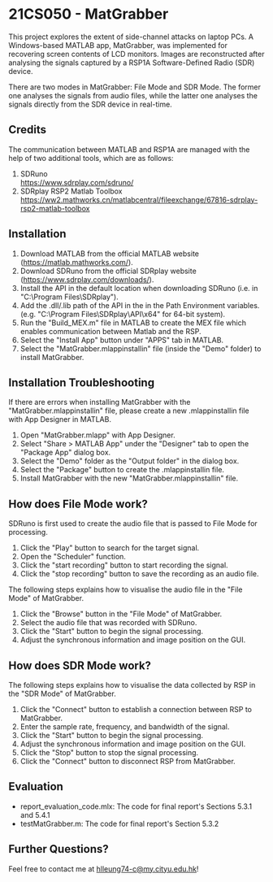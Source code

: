 21CS050 - MatGrabber
=============

This project explores the extent of side-channel attacks on laptop PCs. A Windows-based MATLAB app, MatGrabber, was implemented for recovering screen contents of LCD monitors. Images are reconstructed after analysing the signals captured by a RSP1A Software-Defined Radio (SDR) device.

There are two modes in MatGrabber: File Mode and SDR Mode. The former one analyses the signals from audio files, while the latter one analyses the signals directly from the SDR device in real-time.
 <br />
 
Credits
------------
The communication between MATLAB and RSP1A are managed with the help of two additional tools, which are as follows:
1. SDRuno <br />
https://www.sdrplay.com/sdruno/
2. SDRplay RSP2 Matlab Toolbox <br />
https://ww2.mathworks.cn/matlabcentral/fileexchange/67816-sdrplay-rsp2-matlab-toolbox
 
Installation
------------
1. Download MATLAB from the official MATLAB website (https://matlab.mathworks.com/).
2. Download SDRuno from the official SDRplay website (https://www.sdrplay.com/downloads/).
3. Install the API in the default location when downloading SDRuno (i.e. in "C:\Program Files\SDRplay").
4. Add the .dll/.lib path of the API in the in the Path Environment variables. (e.g. "C:\Program Files\SDRplay\API\x64" for 64-bit system).
5. Run the "Build_MEX.m" file in MATLAB to create the MEX file which enables communication between Matlab and the RSP.
6. Select the "Install App" button under "APPS" tab in MATLAB.
7. Select the "MatGrabber.mlappinstallin" file (inside the "Demo" folder) to install MatGrabber.

Installation Troubleshooting
------------
If there are errors when installing MatGrabber with the "MatGrabber.mlappinstallin" file, please create a new .mlappinstallin file with App Designer in MATLAB.
1. Open "MatGrabber.mlapp" with App Designer.
2. Select "Share > MATLAB App" under the "Designer" tab to open the "Package App" dialog box.
3. Select the "Demo" folder as the "Output folder" in the dialog box.
4. Select the "Package" button to create the .mlappinstallin file.
5. Install MatGrabber with the new "MatGrabber.mlappinstallin" file.

How does File Mode work?
------------
SDRuno is first used to create the audio file that is passed to File Mode for processing.
1. Click the "Play" button to search for the target signal.
2. Open the "Scheduler" function.
3. Click the "start recording" button to start recording the signal.
4. Click the "stop recording" button to save the recording as an audio file.

The following steps explains how to visualise the audio file in the "File Mode" of MatGrabber.
1. Click the "Browse" button in the "File Mode" of MatGrabber.
2. Select the audio file that was recorded with SDRuno.
3. Click the "Start" button to begin the signal processing.
4. Adjust the synchronous information and image position on the GUI.

How does SDR Mode work?
------------
The following steps explains how to visualise the data collected by RSP in the "SDR Mode" of MatGrabber.
1. Click the "Connect" button to establish a connection between RSP to MatGrabber.
2. Enter the sample rate, frequency, and bandwidth of the signal.
3. Click the "Start" button to begin the signal processing.
4. Adjust the synchronous information and image position on the GUI.
5. Click the "Stop" button to stop the signal processing.
6. Click the "Connect" button to disconnect RSP from MatGrabber.

Evaluation
------------
* report_evaluation_code.mlx: The code for final report's Sections 5.3.1 and 5.4.1
* testMatGrabber.m: The code for final report's Section 5.3.2

Further Questions?
------------
Feel free to contact me at hlleung74-c@my.cityu.edu.hk!
